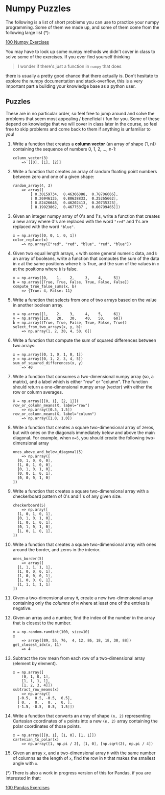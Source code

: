 # Numpy Puzzles

The following is a list of short problems you can use to practice your numpy programming.  Some of them we made up, and some of them come from the following large list (\*):

[100 Numpy Exercises](http://www.labri.fr/perso/nrougier/teaching/numpy.100/)

You may have to look up some numpy methods we didn't cover in class to solve some of the exercises.  If you ever find yourself thinking

> I wonder if there's just a function in `numpy` that does <thing>

there is usually a pretty good chance that there actually is.  Don't hesitate to explore the numpy documentation and stack-overflow, this is a very important part a building your knowledge base as a python user.


## Puzzles

These are in no particular order, so feel free to jump around and solve the problems that seem most appealing / beneficial / fun for you.  Some of these depend on knowledge that we will cover in class later in the course, so feel free to skip problems and come back to them if anything is unfamiliar to you!


1. Write a function that creates a **column vector** (an array of shape (1, n)) containing the sequence of numbers 0, 1, 2, ..., n-1:

    ```
    column_vector(3)
        => [[0], [1], [2]]
    ```

1. Write a function that creates an array of random floating point numbers between zero and one of a given shape:

    ```
    random_array(4, 3)
        => array([
            [ 0.30159734,  0.46366088,  0.78706666],
            [ 0.26946135,  0.80638833,  0.25265662],
            [ 0.82426648,  0.46202413,  0.20735323],
            [ 0.19923862,  0.4677537 ,  0.60799465]])
    ```


1.  Given an integer numpy array of 0's and 1's, write a function that creates a new array where 0's are replaced with the word `"red"` and 1's are replaced with the word `"blue"`.

    ```
    x = np.array([0, 0, 1, 0, 1]) 
    color_replace(x)
        => np.array(["red", "red", "blue", "red", "blue"])
    ```


1. Given two equal length arrays, `x` with some general numeric data, and `b` an array of booleans, write a function that computes the sum of the data in `x` at the same positions where `b` is True, and the sum of the values in `x` at the positions where `b` is false.

    ```
    x = np.array([0,    1,    2,     3,    4,     5])
    b = np.array([True, True, False, True, False, False])
    compute_true_false_sums(x, b)
        => {True: 4, False: 11}
    ```

1. Write a function that selects from one of two arrays based on the value in another boolean array.

    ```
    x = np.array([1,    2,    3,     4,    5,     6])
    y = np.array([10,   20,   30,    40,   50,    60])
    b = np.array([True, True, False, True, False, True])
    select_from_two_arrays(x, y, b):
        => np.array(1, 2, 30, 4, 50, 6])
    ```

1. Write a function that compute the sum of squared differences between two arrays:
    
    ```
    x = np.array([0, 1, 0, 1, 0, 1])
    y = np.array([0, 1, 2, 3, 4, 5])
    sum_of_squared_differences(x, y)
        => 40
    ```


1. Write a function that consumes a two-dimensional numpy array (so, a matrix), and a label which is either "row" or "column".  The function should return a one-dimensional numpy array (vector) with either the row or column averages.

    ```
    X = np.array([[0, 1], [2, 1]])
    row_or_column_means(X, label="row")
        => np.array([0.5, 1.5])
    row_or_column_means(X, label="column")
        => np.array([1.0, 1.0])
    ```


1. Write a function that creates a square two-dimensional array of zeros, but with ones on the diagonals immediately below and above the main diagonal.  For example, when `n=5`, you should create the following two-dimensional array

    ```
    ones_above_and_below_diagonal(5)
        => np.array([
      [0, 1, 0, 0, 0],
      [1, 0, 1, 0, 0],
      [0, 1, 0, 1, 0],
      [0, 0, 1, 0, 1],
      [0, 0, 0, 1, 0]
    ])
    ```


1.  Write a function that creates a square two-dimensional array with a checkerboard pattern of 0's and 1's of any given size.

    ```
    checkerboard(5)
        => np.aray([
      [1, 0, 1, 0, 1],
      [0, 1, 0, 1, 0],
      [1, 0, 1, 0, 1],
      [0, 1, 0, 1, 0],
      [1, 0, 1, 0, 1],
    ])
    ```

1. Write a function that creates a square two-dimensional array with ones around the border, and zeros in the interior.


    ```
    ones_border(5)
        => array([
      [1, 1, 1, 1, 1],
      [1, 0, 0, 0, 1],
      [1, 0, 0, 0, 1],
      [1, 0, 0, 0, 1],
      [1, 1, 1, 1, 1]
    ])
    ```

1.  Given a two-dimensional array `M`, create a new two-dimensional array containing only the *columns* of `M` where at least one of the entries is negative.


1. Given an array and a number, find the index of the number in the array that is closest to the number.

    ```
    x = np.random.randint(100, size=10)
    x
        => array([89, 55, 76,  4, 12, 86, 18, 18, 30, 88])
    get_closest_idx(x, 11)
        => 4
    ```

1. Subtract the row mean from each row of a two-dimensional array (element by element).

    ```
    x = np.array([
        [0, 1, 0, 1],
        [1, 1, 1, 1],
        [1, 2, 3, 4]])
    subtract_row_means(x)
        => np.array([
      [-0.5,  0.5, -0.5,  0.5],
      [ 0. ,  0. ,  0. ,  0. ],
      [-1.5, -0.5,  0.5,  1.5]])
   ```

1.  Write a function that converts an  array of shape `(n, 2)` representing Cartesian coordinates of `n` points into a new `(n, 2)` array containing the polar coordinates of those points.

    ```
    x = np.array([[0, 1], [1, 0], [1, 1]])
    cartesian_to_polar(x)
        => np.array([1, np.pi / 2], [1, 0], [np.sqrt(2), np.pi / 4])
    ```

1.  Given an array `x`, and a two-dimensional array `M` with the same number of columns as the length of `x`, find the row in `M` that makes the smallest angle with `x`.


(\*) There is also a work in progress version of this for Pandas, if you are interested in that:

[100 Pandas Exercises](https://github.com/ajcr/100-pandas-puzzles)
